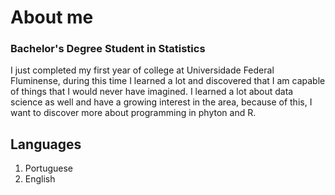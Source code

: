 # About me

### Bachelor's Degree Student in Statistics
I just completed my first year of college at Universidade Federal Fluminense, during this time I learned a lot and discovered that I am capable of things that I would never have imagined. I learned a lot about data science as well and have a growing interest in the area, because of this, I want to discover more about programming in phyton and R.

## Languages
1. Portuguese 
2. English

<!---
LaraPortesss/LaraPortesss is a ✨ special ✨ repository because its `README.md` (this file) appears on your GitHub profile.
You can click the Preview link to take a look at your changes.
--->
